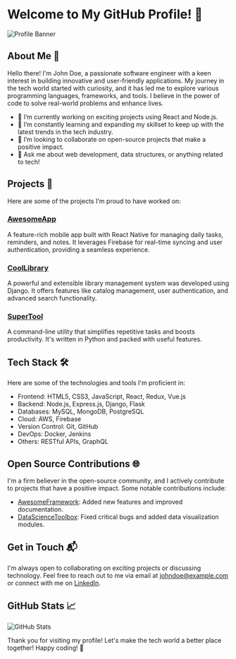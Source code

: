 # Welcome to My GitHub Profile! 👋

![Profile Banner](https://www.chapter247.com/wp-content/uploads/2018/12/Sonu-1-1.jpg)

## About Me 🚀

Hello there! I'm John Doe, a passionate software engineer with a keen interest in building innovative and user-friendly applications. My journey in the tech world started with curiosity, and it has led me to explore various programming languages, frameworks, and tools. I believe in the power of code to solve real-world problems and enhance lives.

- 🔭 I’m currently working on exciting projects using React and Node.js.
- 🌱 I’m constantly learning and expanding my skillset to keep up with the latest trends in the tech industry.
- 👯 I’m looking to collaborate on open-source projects that make a positive impact.
- 💬 Ask me about web development, data structures, or anything related to tech!

## Projects 🚀

Here are some of the projects I'm proud to have worked on:

### [AwesomeApp](https://github.com/johndoe/AwesomeApp)

A feature-rich mobile app built with React Native for managing daily tasks, reminders, and notes. It leverages Firebase for real-time syncing and user authentication, providing a seamless experience.

### [CoolLibrary](https://github.com/johndoe/CoolLibrary)

A powerful and extensible library management system was developed using Django. It offers features like catalog management, user authentication, and advanced search functionality.

### [SuperTool](https://github.com/johndoe/SuperTool)

A command-line utility that simplifies repetitive tasks and boosts productivity. It's written in Python and packed with useful features.

## Tech Stack 🛠️

Here are some of the technologies and tools I'm proficient in:

- Frontend: HTML5, CSS3, JavaScript, React, Redux, Vue.js
- Backend: Node.js, Express.js, Django, Flask
- Databases: MySQL, MongoDB, PostgreSQL
- Cloud: AWS, Firebase
- Version Control: Git, GitHub
- DevOps: Docker, Jenkins
- Others: RESTful APIs, GraphQL

## Open Source Contributions 🌐

I'm a firm believer in the open-source community, and I actively contribute to projects that have a positive impact. Some notable contributions include:

- [AwesomeFramework](https://github.com/awesome-org/AwesomeFramework): Added new features and improved documentation.
- [DataScienceToolbox](https://github.com/datascience-community/DataScienceToolbox): Fixed critical bugs and added data visualization modules.

## Get in Touch 📬

I'm always open to collaborating on exciting projects or discussing technology. Feel free to reach out to me via email at johndoe@example.com or connect with me on [LinkedIn](https://www.linkedin.com/in/sonu-bamniya).

## GitHub Stats 📈

![GitHub Stats](https://github-readme-stats.vercel.app/api?username=sonu247&show_icons=true&theme=radical)

Thank you for visiting my profile! Let's make the tech world a better place together! Happy coding! 🚀
